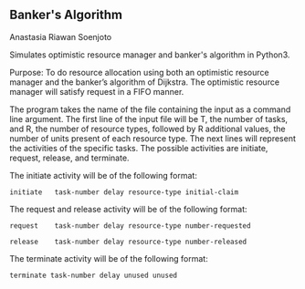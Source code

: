 ## Banker's Algorithm 
Anastasia Riawan Soenjoto 

Simulates optimistic resource manager and banker's algorithm in Python3.

Purpose: To do resource allocation using both an optimistic resource manager and the banker’s algorithm of Dijkstra. The optimistic resource manager will satisfy request in a FIFO manner. 

The program takes the name of the file containing the input as a command line argument. The first line of the input file will be T, the number of tasks, and R, the number of resource types, followed by R additional values, the number of units present of each resource type. The next lines will represent the activities of the specific tasks. The possible activities are initiate, request, release, and terminate.

The initiate activity will be of the following format: 

  ` initiate   task-number delay resource-type initial-claim `
  
The request and release activity will be of the following format: 

`request    task-number delay resource-type number-requested `

 `release    task-number delay resource-type number-released `
 
 The terminate activity will be of the following format: 
 
 `terminate task-number delay unused unused`
 
 
 
